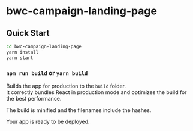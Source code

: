 # bwc-campaign-landing-page
## Quick Start
```sh
cd bwc-campaign-landing-page
yarn install
yarn start
```

### `npm run build` or `yarn build`

Builds the app for production to the `build` folder.<br>
It correctly bundles React in production mode and optimizes the build for the best performance.

The build is minified and the filenames include the hashes.<br>

Your app is ready to be deployed.


